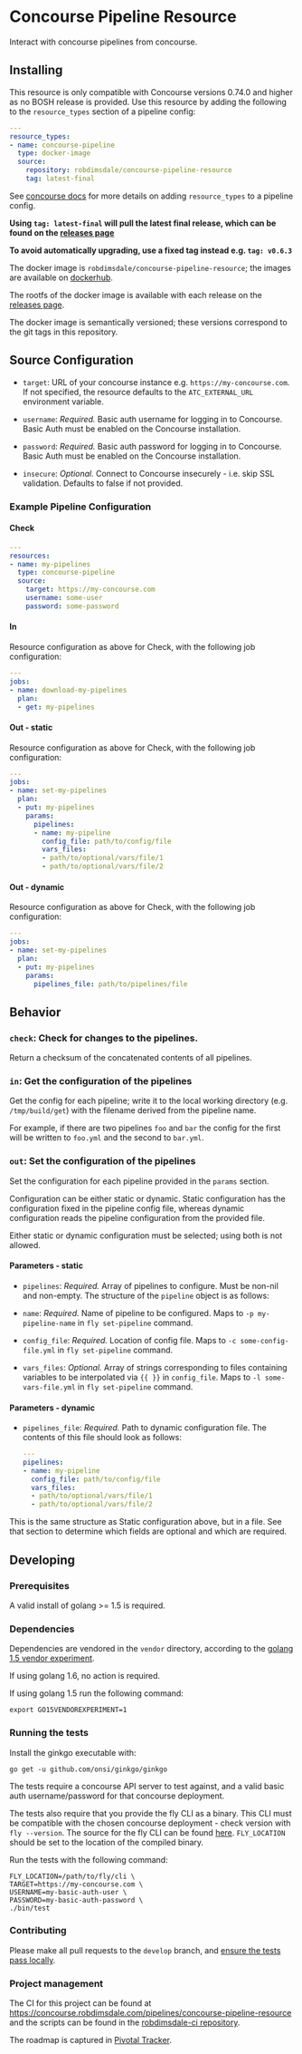 # Concourse Pipeline Resource

Interact with concourse pipelines from concourse.

## Installing

This resource is only compatible with Concourse versions 0.74.0 and higher
as no BOSH release is provided. Use this resource by adding the following to
the `resource_types` section of a pipeline config:

```yaml
---
resource_types:
- name: concourse-pipeline
  type: docker-image
  source:
    repository: robdimsdale/concourse-pipeline-resource
    tag: latest-final
```

See [concourse docs](http://concourse.ci/configuring-resource-types.html) for more details
on adding `resource_types` to a pipeline config.

**Using `tag: latest-final` will pull the latest final release, which can be
found on the
[releases page](https://github.com/robdimsdale/concourse-pipeline-resource/releases)**

**To avoid automatically upgrading, use a fixed tag instead e.g. `tag: v0.6.3`**

The docker image is `robdimsdale/concourse-pipeline-resource`; the images are
available on
[dockerhub](https://hub.docker.com/r/robdimsdale/concourse-pipeline-resource).

The rootfs of the docker image is available with each release on the
[releases page](https://github.com/robdimsdale/concourse-pipeline-resource/releases).

The docker image is semantically versioned; these versions correspond to the git tags
in this repository.

## Source Configuration

* `target`: URL of your concourse instance e.g. `https://my-concourse.com`.
  If not specified, the resource defaults to the `ATC_EXTERNAL_URL` environment variable.

* `username`: *Required.*  Basic auth username for logging in to Concourse.
  Basic Auth must be enabled on the Concourse installation.

* `password`: *Required.*  Basic auth password for logging in to Concourse.
  Basic Auth must be enabled on the Concourse installation.

* `insecure`: *Optional.* Connect to Concourse insecurely - i.e. skip SSL validation.
  Defaults to false if not provided.

### Example Pipeline Configuration

#### Check

```yaml
---
resources:
- name: my-pipelines
  type: concourse-pipeline
  source:
    target: https://my-concourse.com
    username: some-user
    password: some-password
```

#### In

Resource configuration as above for Check, with the following job configuration:

```yaml
---
jobs:
- name: download-my-pipelines
  plan:
  - get: my-pipelines
```

#### Out - static

Resource configuration as above for Check, with the following job configuration:

```yaml
---
jobs:
- name: set-my-pipelines
  plan:
  - put: my-pipelines
    params:
      pipelines:
      - name: my-pipeline
        config_file: path/to/config/file
        vars_files:
        - path/to/optional/vars/file/1
        - path/to/optional/vars/file/2
```


#### Out - dynamic

Resource configuration as above for Check, with the following job configuration:

```yaml
---
jobs:
- name: set-my-pipelines
  plan:
  - put: my-pipelines
    params:
      pipelines_file: path/to/pipelines/file
```

## Behavior

### `check`: Check for changes to the pipelines.

Return a checksum of the concatenated contents of all pipelines.

### `in`: Get the configuration of the pipelines

Get the config for each pipeline; write it to the local working directory (e.g.
`/tmp/build/get`) with the filename derived from the pipeline name.

For example, if there are two pipelines `foo` and `bar` the config for the
first will be written to `foo.yml` and the second to `bar.yml`.

### `out`: Set the configuration of the pipelines

Set the configuration for each pipeline provided in the `params` section.

Configuration can be either static or dynamic. Static configuration has the configuration fixed in the pipeline config file, whereas dynamic configuration reads the pipeline configuration from the provided file.

Either static or dynamic configuration must be selected; using both is not allowed.

#### Parameters - static

* `pipelines`: *Required.* Array of pipelines to configure.
Must be non-nil and non-empty. The structure of the `pipeline` object is as follows:

 - `name`: *Required.* Name of pipeline to be configured.
 Maps to `-p my-pipeline-name` in `fly set-pipeline` command.

 - `config_file`: *Required.* Location of config file.
 Maps to `-c some-config-file.yml` in `fly set-pipeline` command.

 - `vars_files`: *Optional.* Array of strings corresponding to files
 containing variables to be interpolated via `{{ }}` in `config_file`.
 Maps to `-l some-vars-file.yml` in `fly set-pipeline` command.

#### Parameters - dynamic

* `pipelines_file`: *Required.* Path to dynamic configuration file. The contents of this file should look as follows:

  ```yaml
  ---
  pipelines:
  - name: my-pipeline
    config_file: path/to/config/file
    vars_files:
    - path/to/optional/vars/file/1
    - path/to/optional/vars/file/2
  ```

This is the same structure as Static configuration above, but in a file. See that section to determine which fields are optional and which are required.

## Developing

### Prerequisites

A valid install of golang >= 1.5 is required.

### Dependencies

Dependencies are vendored in the `vendor` directory, according to the
[golang 1.5 vendor experiment](https://www.google.com/url?sa=t&rct=j&q=&esrc=s&source=web&cd=1&cad=rja&uact=8&ved=0ahUKEwi7puWg7ZrLAhUN1WMKHeT4A7oQFggdMAA&url=https%3A%2F%2Fgolang.org%2Fs%2Fgo15vendor&usg=AFQjCNEPCAjj1lnni5apHdA7rW0crWs7Zw).

If using golang 1.6, no action is required.

If using golang 1.5 run the following command:

```
export GO15VENDOREXPERIMENT=1
```

### Running the tests

Install the ginkgo executable with:

```
go get -u github.com/onsi/ginkgo/ginkgo
```

The tests require a concourse API server to test against, and a valid
basic auth username/password for that concourse deployment.

The tests also require that you provide the fly CLI as a binary.
This CLI must be compatible with the chosen concourse deployment - check version with `fly --version`.
The source for the fly CLI can be found [here](https://github.com/concourse/fly).
`FLY_LOCATION` should be set to the location of the compiled binary.

Run the tests with the following command:

```
FLY_LOCATION=/path/to/fly/cli \
TARGET=https://my-concourse.com \
USERNAME=my-basic-auth-user \
PASSWORD=my-basic-auth-password \
./bin/test
```

### Contributing

Please make all pull requests to the `develop` branch, and
[ensure the tests pass locally](https://github.com/robdimsdale/concourse-pipeline-resource#running-the-tests).

### Project management

The CI for this project can be found at https://concourse.robdimsdale.com/pipelines/concourse-pipeline-resource
and the scripts can be found in the
[robdimsdale-ci repository](https://github.com/robdimsdale/robdimsdale-ci).

The roadmap is captured in [Pivotal Tracker](https://www.pivotaltracker.com/projects/1549921).
